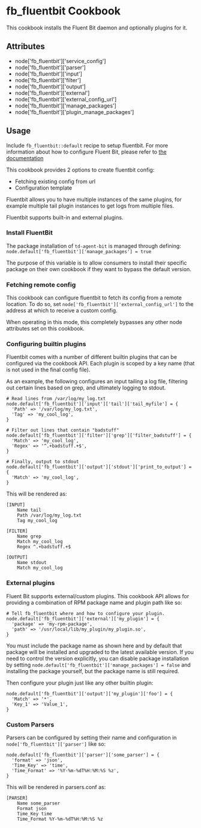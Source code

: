 fb_fluentbit Cookbook
========================
This cookbook installs the Fluent Bit daemon and optionally plugins for it.

Attributes
----------
* node['fb_fluentbit']['service_config']
* node['fb_fluentbit']['parser']
* node['fb_fluentbit']['input']
* node['fb_fluentbit']['filter']
* node['fb_fluentbit']['output']
* node['fb_fluentbit']['external']
* node['fb_fluentbit']['external_config_url']
* node['fb_fluentbit']['manage_packages']
* node['fb_fluentbit']['plugin_manage_packages']

Usage
-----
Include `fb_fluentbit::default` recipe to setup fluentbit. For more
information about how to configure Fluent Bit, please refer to
[the documentation](https://docs.fluentbit.io/manual/)

This cookbook provides 2 options to create fluentbit config:
* Fetching existing config from url
* Configuration template

Fluentbit allows you to have multiple instances of the same plugins, for example
multiple tail plugin instances to get logs from multiple files.

Fluentbit supports built-in and external plugins.

### Install FluentBit
The package installation of `td-agent-bit` is managed through defining:
`node.default['fb_fluentbit']['manage_packages'] = true`

The purpose of this variable is to allow consumers to install their specific
package on their own cookbook if they want to bypass the default version.

### Fetching remote config
This cookbook can configure fluentbit to fetch its config from a remote
location. To do so, set `node['fb_fluentbit']['external_config_url']` to the
address at which to receive a custom config.

When operating in this mode, this completely bypasses any other node attributes
set on this cookbook.

### Configuring builtin plugins
Fluentbit comes with a number of different builtin plugins that can be
configured via the cookbook API. Each plugin is scoped by a key name (that is
not used in the final config file).

As an example, the following configures an input tailing a log file, filtering
out certain lines based on grep, and ultimately logging to stdout.

```
# Read lines from /var/log/my_log.txt
node.default['fb_fluentbit']['input']['tail']['tail_myfile'] = {
  'Path' => '/var/log/my_log.txt',
  'Tag' => 'my_cool_log',
}

# Filter out lines that contain "badstuff"
node.default['fb_fluentbit']['filter']['grep']['filter_badstuff'] = {
  'Match' => 'my_cool_log',
  'Regex' => '^.+badstuff.+$',
}

# Finally, output to stdout
node.default['fb_fluentbit']['output']['stdout']['print_to_output'] = {
  'Match' => 'my_cool_log',
}
```

This will be rendered as:

```
[INPUT]
    Name tail
    Path /var/log/my_log.txt
    Tag my_cool_log

[FILTER]
    Name grep
    Match my_cool_log
    Regex ^.+badstuff.+$

[OUTPUT]
    Name stdout
    Match my_cool_log
```

### External plugins
Fluent Bit supports external/custom plugins. This cookbook API allows for
providing a combination of RPM package name and plugin path like so:

```
# Tell fb_fluentbit where and how to configure your plugin.
node.default['fb_fluentbit']['external']['my_plugin'] = {
  'package' => 'my-rpm-package',
  'path' => '/usr/local/lib/my_plugin/my_plugin.so',
}
```

You must include the package name as shown here and by default that package
will be installed and upgraded to the latest available version. If you need
to control the version explicitly, you can disable package installation by
setting `node.default['fb_fluentbit']['manage_packages'] = false` and
installing the package yourself, but the package name is still required.

Then configure your plugin just like any other builtin plugin:

```
node.default['fb_fluentbit']['output']['my_plugin']['foo'] = {
  'Match' => '*',
  'Key_1' => 'Value_1',
}
```

### Custom Parsers
Parsers can be configured by setting their name and configuration in
`node['fb_fluentbit']['parser']` like so:

```
node.default['fb_fluentbit']['parser']['some_parser'] = {
  'format' => 'json',
  'Time_Key' => 'time',
  'Time_Format' => '%Y-%m-%dT%H:%M:%S %z',
}
```

This will be rendered in parsers.conf as:

```
[PARSER]
    Name some_parser
    Format json
    Time_Key time
    Time_Format %Y-%m-%dT%H:%M:%S %z
```

